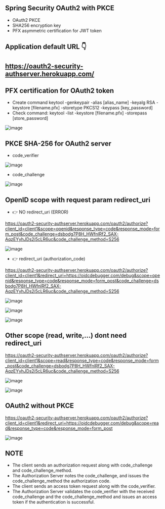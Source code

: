 ## Spring Security OAuth2 with PKCE
* OAuth2 PKCE 
* SHA256 encryption key
* PFX asymmetric certification for JWT token

## Application default URL 👇
## https://oauth2-security-authserver.herokuapp.com/

## PFX certification for OAuth2 token
* Create command keytool -genkeypair -alias [alias_name] -keyalg RSA -keystore [filename.pfx] -storetype PKCS12 -keypass [key_password]
* Check command: keytool -list -keystore [filename.pfx] -storepass [store_password]

![image](https://user-images.githubusercontent.com/71564211/147991314-c2c83172-409c-4eb0-b673-8bb491478707.png)

## PKCE SHA-256 for OAuth2 server
* code_verifier

![image](https://user-images.githubusercontent.com/71564211/147991521-cbeee360-50e2-4bbb-aa91-89fa1b495a61.png)

* code_challenge

![image](https://user-images.githubusercontent.com/71564211/147991616-1f3f4ecf-f3f5-4513-9e19-649ddb54370b.png)

## OpenID scope with request param redirect_uri
* 👉 NO redirect_uri (ERROR)

https://oauth2-security-authserver.herokuapp.com/oauth2/authorize?client_id=client1&scope=openid&response_type=code&response_mode=form_post&code_challenge=dsbodg7P8H_HWfnlRf2_SAX-AqzEYyhJDs2i5cLR6uc&code_challenge_method=S256

![image](https://user-images.githubusercontent.com/71564211/147991768-134252bd-c631-487a-b57a-e2259c5d689a.png)

* 👉 redirect_uri (authorization_code)

https://oauth2-security-authserver.herokuapp.com/oauth2/authorize?client_id=client1&redirect_uri=https://oidcdebugger.com/debug&scope=openid&response_type=code&response_mode=form_post&code_challenge=dsbodg7P8H_HWfnlRf2_SAX-AqzEYyhJDs2i5cLR6uc&code_challenge_method=S256

![image](https://user-images.githubusercontent.com/71564211/147991830-5ffdfe2a-b6a8-4c7f-9fe8-4ed4dd4d700d.png)

![image](https://user-images.githubusercontent.com/71564211/147991926-166defb6-8b5c-46e8-8d15-6750d8a33536.png)

![image](https://user-images.githubusercontent.com/71564211/147991976-a2d33b3b-f5c9-4be8-a54f-fb513a3f276b.png)

## Other scope (read, write,...) dont need redirect_uri

https://oauth2-security-authserver.herokuapp.com/oauth2/authorize?client_id=client1&scope=read&response_type=code&response_mode=form_post&code_challenge=dsbodg7P8H_HWfnlRf2_SAX-AqzEYyhJDs2i5cLR6uc&code_challenge_method=S256

![image](https://user-images.githubusercontent.com/71564211/147992072-5dfa9cf9-63ca-4614-b00d-8af5f92a7239.png)

![image](https://user-images.githubusercontent.com/71564211/147992100-28e89ef4-c347-40a0-a8d8-725685bd0cde.png)

## OAuth2 without PKCE

https://oauth2-security-authserver.herokuapp.com/oauth2/authorize?client_id=client1&redirect_uri=https://oidcdebugger.com/debug&scope=read&response_type=code&response_mode=form_post

![image](https://user-images.githubusercontent.com/71564211/147992232-079579f8-9c3d-4363-bcf1-cb773df8a475.png)

## NOTE
* The client sends an authorization request along with code_challenge and code_challenge_method.
* The Authorization Server notes the code_challenge, and issues the code_challenge_method the authorization code.
* The client sends an access token request along with the code_verifier.
* The Authorization Server validates the code_verifier with the received code_challenge and the code_challenge_method and issues an access token if the authentication is successful.



